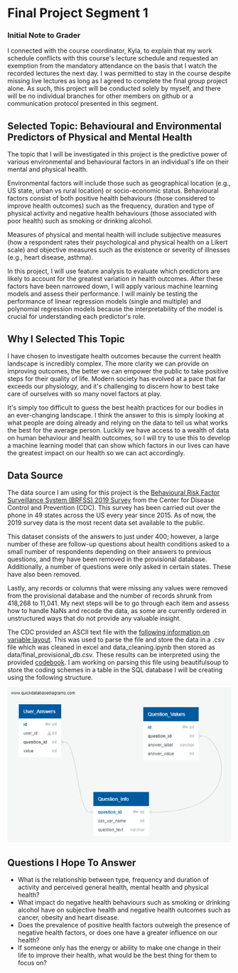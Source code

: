 # Final Project Segment 1

### Initial Note to Grader

I connected with the course coordinator, Kyla,  to explain that my work schedule conflicts with this course's lecture schedule and requested an exemption from the mandatory attendance on the basis that I watch the recorded lectures the next day. I was permitted to stay in the course despite missing live lectures as long as I agreed to complete the final group project alone. As such, this project will be conducted solely by myself, and there will be no individual branches for other members on github or a communication protocol presented in this segment. 


## Selected Topic: Behavioural and Environmental Predictors of Physical and Mental Health 

The topic that I will be investigated in this project is the predictive power of various environmental and behavioural factors in an individual's life on their mental and physical health. 

Environmental factors will include those such as geographical location (e.g., US state, urban vs rural location) or socio-economic status. Behavioural factors consist of both positive health behaviours (those considered to improve health outcomes) such as the frequency, duration and type of physical activity and negative health behaviours (those associated with poor health) such as smoking or drinking alcohol. 

Measures of physical and mental health will include subjective measures (how a respondent rates their psychological and physical health on a Likert scale) and objective measures such as the existence or severity of illnesses (e.g., heart disease, asthma). 

In this project, I will use feature analysis to evaluate which predictors are likely to account for the greatest variation in health outcomes. After these factors have been narrowed down, I will apply various machine learning models and assess their performance. I will mainly be testing the performance of linear regression models (single and multiple) and polynomial regression models because the interpretability of the model is crucial for understanding each predictor's role.

## Why I Selected This Topic

I have chosen to investigate health outcomes because the current health landscape is incredibly complex. The more clarity we can provide on improving outcomes, the better we can empower the public to take positive steps for their quality of life. Modern society has evolved at a pace that far exceeds our physiology, and it's challenging to discern how to best take care of ourselves with so many novel factors at play. 

It's simply too difficult to guess the best health practices for our bodies in an ever-changing landscape. I think the answer to this is simply looking at what people are doing already and relying on the data to tell us what works the best for the average person. Luckily we have access to a wealth of data on human behaviour and health outcomes, so I will try to use this to develop a machine learning model that can show which factors in our lives can have the greatest impact on our health so we can act accordingly. 

## Data Source
The data source I am using for this project is the 
[Behavioural Risk Factor Surveillance System (BRFSS) 2019 Survey](https://www.cdc.gov/brfss/annual_data/annual_2019.html)
 from the Center for Disease Control and Prevention  (CDC). This survey has been carried out over the phone in 49 states across the US every year since 2015. As of now, the 2019 survey data is the most recent data set available to the public. 
 
 This dataset consists of the answers to just under 400; however, a large number of these are follow-up questions about health conditions asked to a small number of respondents depending on their answers to previous questions, and they have been removed in the provisional database. Additionally, a number of questions were only asked in certain states. These have also been removed. 
 
Lastly, any records or columns that were missing any values were removed from the provisional database and the number of records shrunk from 418,268 to 11,041. My next steps will be to go through each item and assess how to handle NaNs and recode the data, as some are currently ordered in unstructured ways that do not provide any valuable insight. 

 
 The CDC provided an ASCII text file with the [following information on variable layout](https://www.cdc.gov/brfss/annual_data/2019/llcp_varlayout_19_onecolumn.html). This was used to parse the file and store the data in a .csv file which was cleaned in excel and data_cleaning.ipynb then stored as data/final_provisional_db.csv. These results can be interpreted using the provided [codebook](https://www.cdc.gov/brfss/annual_data/2019/pdf/codebook19_llcp-v2-508.HTML). I am working on parsing this file using beautifulsoup to store the coding schemes in a table in the SQL database I will be creating using the following structure. 
 
 ![ERD](imgs/ERD.png)
 
## Questions I Hope To Answer

 - What is the relationship between type, frequency and duration of activity and perceived general health, mental health and physical health?
- What impact do negative health behaviours such as smoking or drinking alcohol have on subjective health and negative health outcomes such as cancer, obesity and heart disease. 
- Does the prevalence of positive health factors outweigh the presence of negative health factors, or does one have a greater influence on our health? 
- If someone only has the energy or ability to make one change in their life to improve their health, what would be the best thing for them to focus on? 

